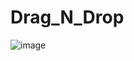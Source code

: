 # Drag_N_Drop


![image](https://github.com/NihalSisodiya/Drag_N_Drop/assets/139050214/dff06816-5ce6-4d38-931a-a95fc404a810)
